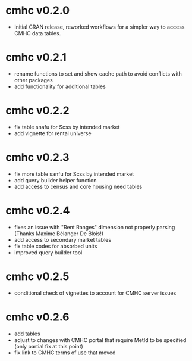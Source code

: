 # cmhc v0.2.0

* Initial CRAN release, reworked workflows for a simpler way to access CMHC data tables.

# cmhc v0.2.1

* rename functions to set and show cache path to avoid conflicts with other packages
* add functionality for additional tables

# cmhc v0.2.2

* fix table snafu for Scss by intended market
* add vignette for rental universe

# cmhc v0.2.3

* fix more table sanfu for Scss by intended market
* add query builder helper function
* add access to census and core housing need tables

# cmhc v0.2.4

* fixes an issue with "Rent Ranges" dimension not properly parsing (Thanks Maxime Bélanger De Blois!)
* add access to secondary market tables
* fix table codes for absorbed units
* improved query builder tool

# cmhc v0.2.5

* conditional check of vignettes to account for CMHC server issues

# cmhc v0.2.6

* add tables
* adjust to changes with CMHC portal that require MetId to be specified (only partial fix at this point)
* fix link to CMHC terms of use that moved

